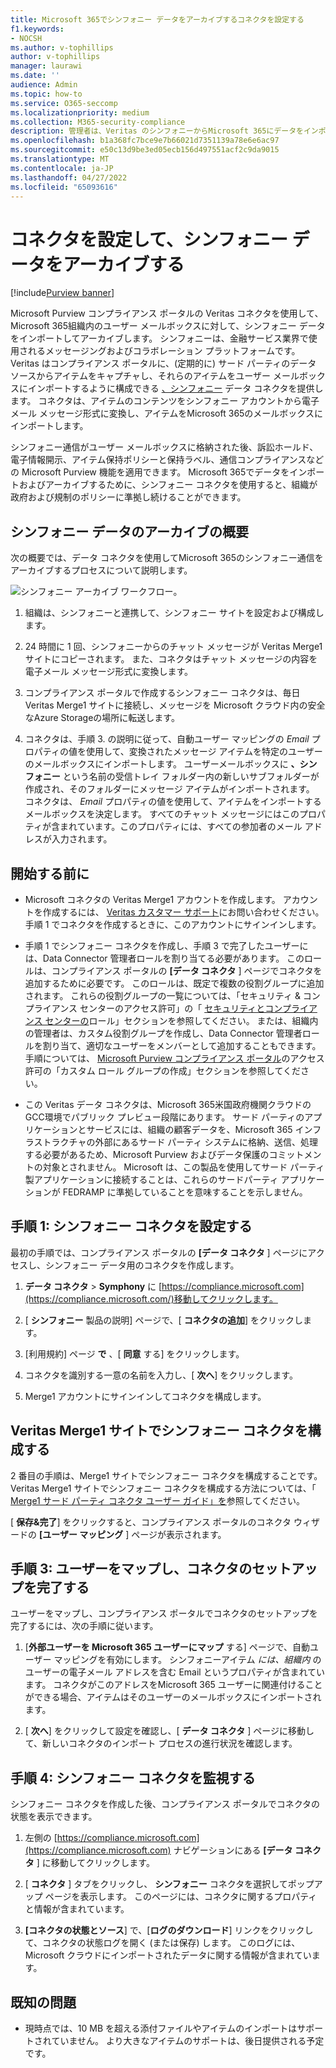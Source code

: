 ```yaml
---
title: Microsoft 365でシンフォニー データをアーカイブするコネクタを設定する
f1.keywords:
- NOCSH
ms.author: v-tophillips
author: v-tophillips
manager: laurawi
ms.date: ''
audience: Admin
ms.topic: how-to
ms.service: O365-seccomp
ms.localizationpriority: medium
ms.collection: M365-security-compliance
description: 管理者は、Veritas のシンフォニーからMicrosoft 365にデータをインポートおよびアーカイブするためのコネクタを設定できます。 このコネクタを使用すると、Microsoft 365のサード パーティのデータ ソースからデータをアーカイブできます。 このデータをアーカイブした後、訴訟ホールド、コンテンツ検索、保持ポリシーなどのコンプライアンス機能を使用して、サード パーティのデータを管理できます。
ms.openlocfilehash: b1a368fc7bce9e7b66021d7351139a78e6e6ac97
ms.sourcegitcommit: e50c13d9be3ed05ecb156d497551acf2c9da9015
ms.translationtype: MT
ms.contentlocale: ja-JP
ms.lasthandoff: 04/27/2022
ms.locfileid: "65093616"
---
```

# <a name="set-up-a-connector-to-archive-symphony-data"></a>コネクタを設定して、シンフォニー データをアーカイブする

[!include[Purview banner](../includes/purview-rebrand-banner.md)]

Microsoft Purview コンプライアンス ポータルの Veritas コネクタを使用して、Microsoft 365組織内のユーザー メールボックスに対して、シンフォニー データをインポートしてアーカイブします。 シンフォニーは、金融サービス業界で使用されるメッセージングおよびコラボレーション プラットフォームです。 Veritas はコンプライアンス ポータルに、(定期的に) サード パーティのデータ ソースからアイテムをキャプチャし、それらのアイテムをユーザー メールボックスにインポートするように構成できる [、シンフォニー](https://globanet.com/symphony) データ コネクタを提供します。 コネクタは、アイテムのコンテンツをシンフォニー アカウントから電子メール メッセージ形式に変換し、アイテムをMicrosoft 365のメールボックスにインポートします。

シンフォニー通信がユーザー メールボックスに格納された後、訴訟ホールド、電子情報開示、アイテム保持ポリシーと保持ラベル、通信コンプライアンスなどの Microsoft Purview 機能を適用できます。 Microsoft 365でデータをインポートおよびアーカイブするために、シンフォニー コネクタを使用すると、組織が政府および規制のポリシーに準拠し続けることができます。

## <a name="overview-of-archiving-symphony-data"></a>シンフォニー データのアーカイブの概要

次の概要では、データ コネクタを使用してMicrosoft 365のシンフォニー通信をアーカイブするプロセスについて説明します。

![シンフォニー アーカイブ ワークフロー。](../media/SymphonyConnectorWorkflow.png)

1. 組織は、シンフォニーと連携して、シンフォニー サイトを設定および構成します。

2. 24 時間に 1 回、シンフォニーからのチャット メッセージが Veritas Merge1 サイトにコピーされます。 また、コネクタはチャット メッセージの内容を電子メール メッセージ形式に変換します。

3. コンプライアンス ポータルで作成するシンフォニー コネクタは、毎日 Veritas Merge1 サイトに接続し、メッセージを Microsoft クラウド内の安全なAzure Storageの場所に転送します。

4. コネクタは、手順 3. の説明に従って、自動ユーザー マッピングの *Email* プロパティの値を使用して、変換されたメッセージ アイテムを特定のユーザーのメールボックスにインポートします。 ユーザーメールボックスに **、シンフォニー** という名前の受信トレイ フォルダー内の新しいサブフォルダーが作成され、そのフォルダーにメッセージ アイテムがインポートされます。 コネクタは、 *Email* プロパティの値を使用して、アイテムをインポートするメールボックスを決定します。 すべてのチャット メッセージにはこのプロパティが含まれています。このプロパティには、すべての参加者のメール アドレスが入力されます。

## <a name="before-you-begin"></a>開始する前に

- Microsoft コネクタの Veritas Merge1 アカウントを作成します。 アカウントを作成するには、 [Veritas カスタマー サポート](https://globanet.com/ms-connectors-contact)にお問い合わせください。 手順 1 でコネクタを作成するときに、このアカウントにサインインします。

- 手順 1 でシンフォニー コネクタを作成し、手順 3 で完了したユーザーには、Data Connector 管理者ロールを割り当てる必要があります。 このロールは、コンプライアンス ポータルの **[データ コネクタ** ] ページでコネクタを追加するために必要です。 このロールは、既定で複数の役割グループに追加されます。 これらの役割グループの一覧については、「セキュリティ & コンプライアンス センターのアクセス許可」の「 [セキュリティとコンプライアンス センターの](../security/office-365-security/permissions-in-the-security-and-compliance-center.md#roles-in-the-security--compliance-center)ロール」セクションを参照してください。 または、組織内の管理者は、カスタム役割グループを作成し、Data Connector 管理者ロールを割り当て、適切なユーザーをメンバーとして追加することもできます。 手順については、 [Microsoft Purview コンプライアンス ポータル](microsoft-365-compliance-center-permissions.md#create-a-custom-role-group)のアクセス許可の「カスタム ロール グループの作成」セクションを参照してください。

- この Veritas データ コネクタは、Microsoft 365米国政府機関クラウドのGCC環境でパブリック プレビュー段階にあります。 サード パーティのアプリケーションとサービスには、組織の顧客データを、Microsoft 365 インフラストラクチャの外部にあるサード パーティ システムに格納、送信、処理する必要があるため、Microsoft Purview およびデータ保護のコミットメントの対象とされません。 Microsoft は、この製品を使用してサード パーティ製アプリケーションに接続することは、これらのサードパーティ アプリケーションが FEDRAMP に準拠していることを意味することを示しません。

## <a name="step-1-set-up-the-symphony-connector"></a>手順 1: シンフォニー コネクタを設定する

最初の手順では、コンプライアンス ポータルの **[データ コネクタ** ] ページにアクセスし、シンフォニー データ用のコネクタを作成します。

1. **データ コネクタ** > **Symphony** に [https://compliance.microsoft.com](https://compliance.microsoft.com/)移動してクリックします。

2. [ **シンフォニー** 製品の説明] ページで、[ **コネクタの追加**] をクリックします。

3. [利用規約] ページ **で** 、[ **同意** する] をクリックします。

4. コネクタを識別する一意の名前を入力し、[ **次へ**] をクリックします。

5. Merge1 アカウントにサインインしてコネクタを構成します。

## <a name="configure-the-symphony-connector-on-the-veritas-merge1-site"></a>Veritas Merge1 サイトでシンフォニー コネクタを構成する

2 番目の手順は、Merge1 サイトでシンフォニー コネクタを構成することです。 Veritas Merge1 サイトでシンフォニー コネクタを構成する方法については、「 [Merge1 サード パーティ コネクタ ユーザー ガイド」を](https://docs.ms.merge1.globanetportal.com/Merge1%20Third-Party%20Connectors%20Symphony%20User%20Guide%20.pdf)参照してください。

[ **保存&完了**] をクリックすると、コンプライアンス ポータルのコネクタ ウィザードの **[ユーザー マッピング** ] ページが表示されます。

## <a name="step-3-map-users-and-complete-the-connector-setup"></a>手順 3: ユーザーをマップし、コネクタのセットアップを完了する

ユーザーをマップし、コンプライアンス ポータルでコネクタのセットアップを完了するには、次の手順に従います。

1. [**外部ユーザーを Microsoft 365 ユーザーにマップ** する] ページで、自動ユーザー マッピングを有効にします。 シンフォニーアイテム *には、組織内* のユーザーの電子メール アドレスを含む Email というプロパティが含まれています。 コネクタがこのアドレスをMicrosoft 365 ユーザーに関連付けることができる場合、アイテムはそのユーザーのメールボックスにインポートされます。

2. [ **次へ**] をクリックして設定を確認し、[ **データ コネクタ** ] ページに移動して、新しいコネクタのインポート プロセスの進行状況を確認します。

## <a name="step-4-monitor-the-symphony-connector"></a>手順 4: シンフォニー コネクタを監視する

シンフォニー コネクタを作成した後、コンプライアンス ポータルでコネクタの状態を表示できます。

1. 左側の [https://compliance.microsoft.com](https://compliance.microsoft.com) ナビゲーションにある **[データ コネクタ** ] に移動してクリックします。

2. [ **コネクタ** ] タブをクリックし、 **シンフォニー** コネクタを選択してポップアップ ページを表示します。 このページには、コネクタに関するプロパティと情報が含まれています。

3. **[コネクタの状態とソース**] で、[**ログのダウンロード**] リンクをクリックして、コネクタの状態ログを開く (または保存) します。 このログには、Microsoft クラウドにインポートされたデータに関する情報が含まれています。

## <a name="known-issues"></a>既知の問題

- 現時点では、10 MB を超える添付ファイルやアイテムのインポートはサポートされていません。 より大きなアイテムのサポートは、後日提供される予定です。